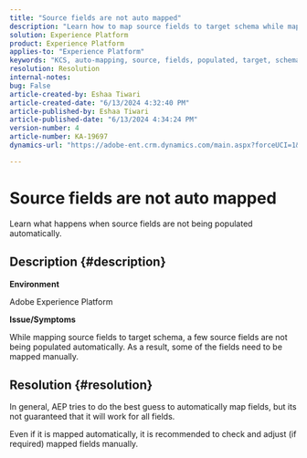 ```yaml
---
title: "Source fields are not auto mapped"
description: "Learn how to map source fields to target schema while mapping source fields to target schema."
solution: Experience Platform
product: Experience Platform
applies-to: "Experience Platform"
keywords: "KCS, auto-mapping, source, fields, populated, target, schema, AEP, manual"
resolution: Resolution
internal-notes: 
bug: False
article-created-by: Eshaa Tiwari
article-created-date: "6/13/2024 4:32:40 PM"
article-published-by: Eshaa Tiwari
article-published-date: "6/13/2024 4:34:24 PM"
version-number: 4
article-number: KA-19697
dynamics-url: "https://adobe-ent.crm.dynamics.com/main.aspx?forceUCI=1&pagetype=entityrecord&etn=knowledgearticle&id=daa8878c-a229-ef11-840a-6045bd029b18"

---
```

# Source fields are not auto mapped


Learn what happens when source fields are not being populated automatically.

## Description {#description}


<b>Environment</b>

Adobe Experience Platform

<b>Issue/Symptoms</b>

While mapping source fields to target schema, a few source fields are not being populated automatically. As a result, some of the fields need to be mapped manually.


## Resolution {#resolution}


In general, AEP tries to do the best guess to automatically map fields, but its not guaranteed that it will work for all fields.

Even if it is mapped automatically, it is recommended to check and adjust (if required) mapped fields manually.
